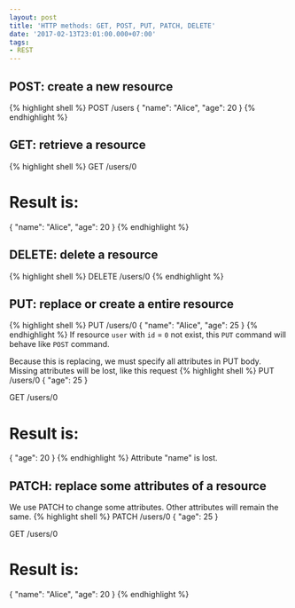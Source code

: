```yaml
---
layout: post
title: 'HTTP methods: GET, POST, PUT, PATCH, DELETE'
date: '2017-02-13T23:01:00.000+07:00'
tags:
- REST
---
```


## POST: create a new resource
{% highlight shell %}
POST /users
{
    "name": "Alice",
    "age": 20
}
{% endhighlight %}

## GET: retrieve a resource
{% highlight shell %}
GET /users/0
# Result is:
{
    "name": "Alice",
    "age": 20
}
{% endhighlight %}

## DELETE: delete a resource
{% highlight shell %}
DELETE /users/0
{% endhighlight %}

## PUT: replace or create a entire resource
{% highlight shell %}
PUT /users/0
{
    "name": "Alice",
    "age": 25
}
{% endhighlight %}
If resource `user` with `id` = `0` not exist, this `PUT` command will behave like `POST` command.

Because this is replacing, we must specify all attributes in PUT body. Missing attributes will be lost, like this
request
{% highlight shell %}
PUT /users/0
{
    "age": 25
}

GET /users/0
# Result is:
{
    "age": 20
}
{% endhighlight %}
Attribute "name" is lost.

## PATCH: replace some attributes of a resource
We use PATCH to change some attributes. Other attributes will remain the same.
{% highlight shell %}
PATCH /users/0
{
    "age": 25
}

GET /users/0
# Result is:
{ 
    "name": "Alice", 
    "age": 20
}
{% endhighlight %}